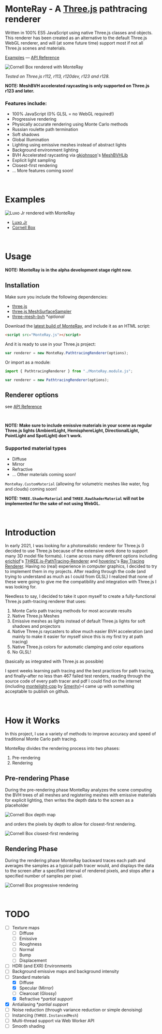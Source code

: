 # MonteRay - A [Three.js](https://threejs.org/) pathtracing renderer

Written in 100% ES5 JavaScript using native Three.js classes and objects. This renderer has been created as an alternative to the default Three.js WebGL renderer, and will (at some future time) support most if not all Three.js scenes and materials.

[Examples](#examples) — [API Reference](https://github.com/TechLabsInc/MonteRay/wiki/API-Reference)

![Cornell Box rendered with MonteRay](Images/CornellBoxFinalRender.png)

*Tested on Three.js r112, r113, r120dev, r123 and r128.*

**NOTE: MeshBVH accelerated raycasting is only supported on Three.js r123 and later.**

### Features include:

 * 100% JavaScript (0% GLSL = no WebGL required!)
 * Progressive rendering
 * Physically accurate rendering using Monte Carlo methods
 * Russian roulette path termination
 * Soft shadows
 * Global Illumination
 * Lighting using emissive meshes instead of abstract lights
 * Background environment lighting
 * BVH Accelerated raycasting via [gkjohnson](https://github.com/gkjohnson)'s [MeshBVHLib](https://github.com/gkjohnson/three-mesh-bvh)
 * Explicit light sampling
 * Closest-first rendering
 * ... More features coming soon!

&nbsp;

# Examples

![Luxo Jr rendered with MonteRay](Images/Luxo.png)

 - [Luxo Jr](https://techlabsinc.github.io/MonteRay/Examples/Luxo.html)
 - [Cornell Box](https://techlabsinc.github.io/MonteRay/Examples/CornellBox.html)

&nbsp;

# Usage

**NOTE: MonteRay is in the alpha development stage right now.**

## Installation

Make sure you include the following dependencies:
 - [three.js](https://github.com/mrdoob/three.js)
 - [three.js MeshSurfaceSampler](https://github.com/mrdoob/three.js/blob/dev/examples/jsm/math/MeshSurfaceSampler.js)
 - [three-mesh-bvh](https://github.com/gkjohnson/three-mesh-bvh) **optional*

Download the [latest build of MonteRay](https://raw.githubusercontent.com/TechLabsInc/MonteRay/master/Build/MonteRay.min.js), and include it as an HTML script:

```html
<script src="MonteRay.js"></script>
```

And it is ready to use in your Three.js project:

```javascript
var renderer = new MonteRay.PathtracingRenderer(options);
```

Or import as a module:

```javascript
import { PathtracingRenderer } from "./MonteRay.module.js";

var renderer = new PathtracingRenderer(options);
```

## Renderer options
see [API Reference](https://github.com/TechLabsInc/MonteRay/wiki/API-Reference)


&nbsp;

**NOTE: Make sure to include emissive materials in your scene as regular Three.js lights (AmbientLight, HemisphereLight, DirectionalLight, PointLight and SpotLight) don't work.**

### Supported material types

 * Diffuse
 * Mirror
 * Refractive
 * ... Other materials coming soon!

`MonteRay.CustomMaterial` (allowing for volumetric meshes like water, fog and clouds) coming soon!

**NOTE: `THREE.ShaderMaterial` and `THREE.RawShaderMaterial` will not be implemented for the sake of not using WebGL.**

&nbsp;

# Introduction

In early 2021, I was looking for a photorealistic renderer for Three.js (I decided to use Three.js because of the extensive work done to support many 3D model file formats). I came across many different options including [erichlof](https://github.com/erichlof)'s [THREE.js-PathTracing-Renderer](https://github.com/erichlof/THREE.js-PathTracing-Renderer) and [hoverinc](https://github.com/hoverinc)'s [Ray Tracing Renderer](https://github.com/hoverinc/ray-tracing-renderer). Having no (real) experience in computer graphics, I decided to try to implement them in my projects. After reading through the code (and trying to understand as much as I could from GLSL) I realized that none of these were going to give me the compatibility and integration with Three.js I was looking for.

Needless to say, I decided to take it upon myself to create a fully-functional Three.js path-tracing renderer that uses:

 1. Monte Carlo path tracing methods for most accurate results
 2. Native Three.js Meshes
 3. Emissive meshes as lights instead of default Three.js lights for soft shadows and projectors
 4. Native Three.js raycasters to allow much easier BVH acceleration (and mainly to make it easier for myself since this is my first try at path tracing)
 5. Native Three.js colors for automatic clamping and color equations
 6. No GLSL!

(basically as integrated with Three.js as possible)

I spent weeks learning path tracing and the best practices for path tracing, and finally–after no less than 467 failed test renders, reading through the source code of every path tracer and pdf I could find on the internet (including [montelight-cpp](https://github.com/Smerity/montelight-cpp) by [Smerity](https://github.com/Smerity))–I came up with something acceptable to publish on github.

&nbsp;

# How it Works

In this project, I use a variety of methods to improve accuracy and speed of traditional Monte Carlo path tracing.

MonteRay divides the rendering process into two phases:

 1. Pre-rendering
 2. Rendering

## Pre-rendering Phase

During the pre-rendering phase MonteRay analyzes the scene computing the BVH trees of all meshes and registering meshes with emissive materials for explicit lighting, then writes the depth data to the screen as a placeholder

![Cornell Box depth map](Images/CornellBoxDepthMap.png)

and orders the pixels by depth to allow for closest-first rendering.

![Cornell Box closest-first rendering](Images/CornellBoxClosestFirst.png)

## Rendering Phase

During the rendering phase MonteRay backward traces each path and averages the samples as a typical path tracer would, and displays the data to the screen after a specified interval of rendered pixels, and stops after a specified number of samples per pixel.

![Cornell Box progressive rendering](Images/CornellBoxProgressive.png)

&nbsp;

# TODO
 - [ ] Texture maps
   - [ ] Diffuse
   - [ ] Emissive
   - [ ] Roughness
   - [ ] Normal
   - [ ] Bump
   - [ ] Displacement
 - [ ] HDRI (and EXR) Environments
 - [ ] Background emissive maps and background intensity
 - [ ] Standard materials
   - [x] Diffuse
   - [x] Specular (Mirror)
   - [ ] Clearcoat (Glossy)
   - [x] Refractive **partial support*
 - [x] Antialiasing **partial support*
 - [ ] Noise reduction (through variance reduction or simple denoising)
 - [ ] Instancing (`THREE.InstancedMesh`)
 - [ ] Multi-thread support via Web Worker API
 - [ ] Smooth shading
